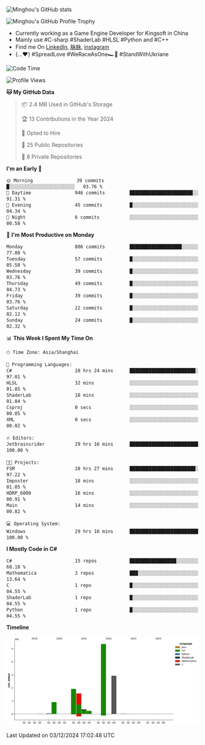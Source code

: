 ![Minghou's GitHub stats](https://github-readme-stats.vercel.app/api?username=Minghou-Lei&include_all_commits=true&show_icons=true&theme=radical)

![Minghou's GitHub Profile Trophy](https://github-profile-trophy.vercel.app/?username=Minghou-Lei&theme=onedark)

- Currently working as a Game Engine Developer for Kingsoft in China
- Mainly use #C-sharp #ShaderLab #HLSL #Python and #C++
- Find me On [LinkedIn](https://www.linkedin.com/in/%E6%98%8E%E7%9A%93-%E6%9D%8E-597356105/), [脉脉](https://maimai.cn/contact/share/card?u=kgmsdwiqpe9a&_share_channel=copy_link), [instagram](https://www.instagram.com/mistletoer76/)
- {...♥️} #SpreadLove #WeRaceAsOne🏎🌈 #StandWithUkriane

<!-- ![Minghou's GitHub stats](https://github-readme-stats.vercel.app/api/top-langs/?username=Minghou-lei&layout=compact&theme=radical) -->

<!--START_SECTION:waka-->
![Code Time](http://img.shields.io/badge/Code%20Time-39%20hrs%2028%20mins-blue)

![Profile Views](http://img.shields.io/badge/Profile%20Views-4-blue)

**🐱 My GitHub Data** 

> 📦 2.4 MB Used in GitHub's Storage 
 > 
> 🏆 13 Contributions in the Year 2024
 > 
> 💼 Opted to Hire
 > 
> 📜 25 Public Repositories 
 > 
> 🔑 8 Private Repositories 
 > 
**I'm an Early 🐤** 

```text
🌞 Morning                39 commits          █░░░░░░░░░░░░░░░░░░░░░░░░   03.76 % 
🌆 Daytime                946 commits         ███████████████████████░░   91.31 % 
🌃 Evening                45 commits          █░░░░░░░░░░░░░░░░░░░░░░░░   04.34 % 
🌙 Night                  6 commits           ░░░░░░░░░░░░░░░░░░░░░░░░░   00.58 % 
```
📅 **I'm Most Productive on Monday** 

```text
Monday                   806 commits         ███████████████████░░░░░░   77.80 % 
Tuesday                  57 commits          █░░░░░░░░░░░░░░░░░░░░░░░░   05.50 % 
Wednesday                39 commits          █░░░░░░░░░░░░░░░░░░░░░░░░   03.76 % 
Thursday                 49 commits          █░░░░░░░░░░░░░░░░░░░░░░░░   04.73 % 
Friday                   39 commits          █░░░░░░░░░░░░░░░░░░░░░░░░   03.76 % 
Saturday                 22 commits          █░░░░░░░░░░░░░░░░░░░░░░░░   02.12 % 
Sunday                   24 commits          █░░░░░░░░░░░░░░░░░░░░░░░░   02.32 % 
```


📊 **This Week I Spent My Time On** 

```text
🕑︎ Time Zone: Asia/Shanghai

💬 Programming Languages: 
C#                       28 hrs 24 mins      ████████████████████████░   97.01 % 
HLSL                     32 mins             ░░░░░░░░░░░░░░░░░░░░░░░░░   01.85 % 
ShaderLab                18 mins             ░░░░░░░░░░░░░░░░░░░░░░░░░   01.04 % 
Csproj                   0 secs              ░░░░░░░░░░░░░░░░░░░░░░░░░   00.05 % 
XML                      0 secs              ░░░░░░░░░░░░░░░░░░░░░░░░░   00.02 % 

🔥 Editors: 
Jetbrainsrider           29 hrs 16 mins      █████████████████████████   100.00 % 

🐱‍💻 Projects: 
FSM                      28 hrs 27 mins      ████████████████████████░   97.22 % 
Imposter                 18 mins             ░░░░░░░░░░░░░░░░░░░░░░░░░   01.05 % 
HDRP_6000                16 mins             ░░░░░░░░░░░░░░░░░░░░░░░░░   00.91 % 
Main                     14 mins             ░░░░░░░░░░░░░░░░░░░░░░░░░   00.82 % 

💻 Operating System: 
Windows                  29 hrs 16 mins      █████████████████████████   100.00 % 
```

**I Mostly Code in C#** 

```text
C#                       15 repos            █████████████████░░░░░░░░   68.18 % 
Mathematica              3 repos             ███░░░░░░░░░░░░░░░░░░░░░░   13.64 % 
C                        1 repo              █░░░░░░░░░░░░░░░░░░░░░░░░   04.55 % 
ShaderLab                1 repo              █░░░░░░░░░░░░░░░░░░░░░░░░   04.55 % 
Python                   1 repo              █░░░░░░░░░░░░░░░░░░░░░░░░   04.55 % 
```



**Timeline**

![Lines of Code chart](https://raw.githubusercontent.com/Minghou-Lei/Minghou-Lei/main/assets/bar_graph.png)


 Last Updated on 03/12/2024 17:02:48 UTC
<!--END_SECTION:waka-->
